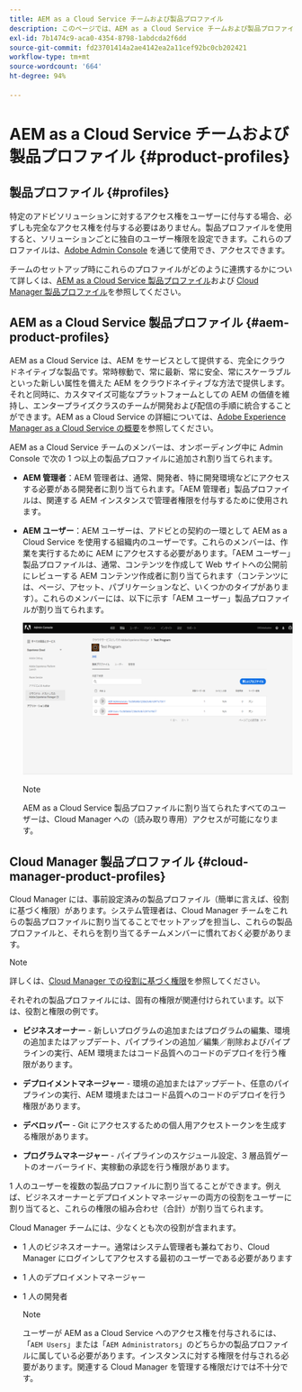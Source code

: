```yaml
---
title: AEM as a Cloud Service チームおよび製品プロファイル
description: このページでは、AEM as a Cloud Service チームおよび製品プロファイルについて説明します。
exl-id: 7b1474c9-aca0-4354-8798-1abdcda2f6dd
source-git-commit: fd23701414a2ae4142ea2a11cef92bc0cb202421
workflow-type: tm+mt
source-wordcount: '664'
ht-degree: 94%

---
```


# AEM as a Cloud Service チームおよび製品プロファイル {#product-profiles}

## 製品プロファイル {#profiles}

特定のアドビソリューションに対するアクセス権をユーザーに付与する場合、必ずしも完全なアクセス権を付与する必要はありません。製品プロファイルを使用すると、ソリューションごとに独自のユーザー権限を設定できます。これらのプロファイルは、[Adobe Admin Console](/help/onboarding/learn-concepts/admin-console.md) を通じて使用でき、アクセスできます。

チームのセットアップ時にこれらのプロファイルがどのように連携するかについて詳しくは、[AEM as a Cloud Service 製品プロファイル](#aem-product-profiles)および [Cloud Manager 製品プロファイル](#cloud-manager-product-profiles)を参照してください。

## AEM as a Cloud Service 製品プロファイル {#aem-product-profiles}

AEM as a Cloud Service は、AEM をサービスとして提供する、完全にクラウドネイティブな製品です。常時稼動で、常に最新、常に安全、常にスケーラブルといった新しい属性を備えた AEM をクラウドネイティブな方法で提供します。それと同時に、カスタマイズ可能なプラットフォームとしての AEM の価値を維持し、エンタープライズクラスのチームが開発および配信の手順に統合することができます。AEM as a Cloud Service の詳細については、[Adobe Experience Manager as a Cloud Service の概要](https://experienceleague.adobe.com/docs/experience-manager-cloud-service/overview/introduction.html?lang=ja)を参照してください。

AEM as a Cloud Service チームのメンバーは、オンボーディング中に Admin Console で次の 1 つ以上の製品プロファイルに追加され割り当てられます。

* **AEM 管理者**：AEM 管理者は、通常、開発者、特に開発環境などにアクセスする必要がある開発者に割り当てられます。「AEM 管理者」製品プロファイルは、関連する AEM インスタンスで管理者権限を付与するために使用されます。

* **AEM ユーザー**：AEM ユーザーは、アドビとの契約の一環として AEM as a Cloud Service を使用する組織内のユーザーです。これらのメンバーは、作業を実行するために AEM にアクセスする必要があります。「AEM ユーザー」製品プロファイルは、通常、コンテンツを作成して Web サイトへの公開前にレビューする AEM コンテンツ作成者に割り当てられます（コンテンツには、ページ、アセット、パブリケーションなど、いくつかのタイプがあります）。これらのメンバーには、以下に示す「AEM ユーザー」製品プロファイルが割り当てられます。

   ![](/help/onboarding/learn-concepts/assets/admin-console-profiles.png)

   >[!NOTE]
   >AEM as a Cloud Service 製品プロファイルに割り当てられたすべてのユーザーは、Cloud Manager への（読み取り専用）アクセスが可能になります。

## Cloud Manager 製品プロファイル {#cloud-manager-product-profiles}

Cloud Manager には、事前設定済みの製品プロファイル（簡単に言えば、役割に基づく権限）があります。システム管理者は、Cloud Manager チームをこれらの製品プロファイルに割り当てることでセットアップを担当し、これらの製品プロファイルと、それらを割り当てるチームメンバーに慣れておく必要があります。
>[!NOTE]
>詳しくは、[Cloud Manager での役割に基づく権限](/help/onboarding/learn-concepts/cloud-manager-introduction.md##role-based-permissions)を参照してください。

それぞれの製品プロファイルには、固有の権限が関連付けられています。以下は、役割と権限の例です。

* **ビジネスオーナー** - 新しいプログラムの追加またはプログラムの編集、環境の追加またはアップデート、パイプラインの追加／編集／削除およびパイプラインの実行、AEM 環境またはコード品質へのコードのデプロイを行う権限があります。

* **デプロイメントマネージャー** - 環境の追加またはアップデート、任意のパイプラインの実行、AEM 環境またはコード品質へのコードのデプロイを行う権限があります。

* **デベロッパー** - Git にアクセスするための個人用アクセストークンを生成する権限があります。

* **プログラムマネージャー** - パイプラインのスケジュール設定、3 層品質ゲートのオーバーライド、実稼動の承認を行う権限があります。

1 人のユーザーを複数の製品プロファイルに割り当てることができます。例えば、ビジネスオーナーとデプロイメントマネージャーの両方の役割をユーザーに割り当てると、これらの権限の組み合わせ（合計）が割り当てられます。

Cloud Manager チームには、少なくとも次の役割が含まれます。

* 1 人のビジネスオーナー。通常はシステム管理者も兼ねており、Cloud Manager にログインしてアクセスする最初のユーザーである必要があります
* 1 人のデプロイメントマネージャー
* 1 人の開発者

   >[!NOTE]
   >ユーザーが AEM as a Cloud Service へのアクセス権を付与されるには、「`AEM Users`」または「`AEM Administrators`」のどちらかの製品プロファイルに属している必要があります。インスタンスに対する権限を付与される必要があります。関連する Cloud Manager を管理する権限だけでは不十分です。
